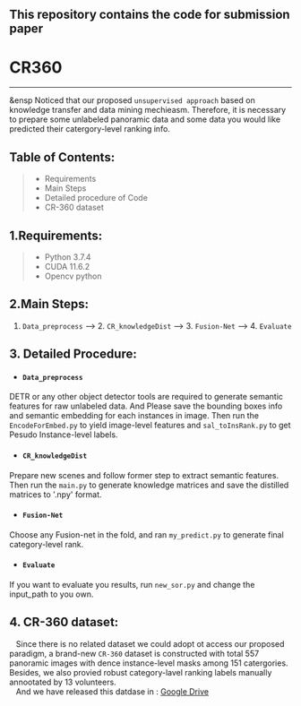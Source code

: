 ## This repository contains the code for submission paper
# CR360
 
------
 
&ensp Noticed that our proposed `unsupervised approach` based on knowledge transfer and data mining mechieasm. Therefore, it is necessary to prepare some unlabeled panoramic data and some data you would like predicted their catergory-level ranking info.

## Table of Contents:
> * Requirements
> * Main Steps
> * Detailed procedure of Code
> * CR-360 dataset

## 1.Requirements:
> * Python 3.7.4
> * CUDA 11.6.2
> * Opencv python

## 2.Main Steps:
1. `Data_preprocess` --> 2. `CR_knowledgeDist` --> 3. `Fusion-Net` --> 4. `Evaluate`
 
## 3. Detailed Procedure:
* #### `Data_preprocess`
DETR or any other object detector tools are required to generate semantic features for raw unlabeled data. And Please save the bounding boxes info and semantic embedding for each instances in image. Then run the `EncodeForEmbed.py` to yield image-level features and `sal_toInsRank.py` to get Pesudo Instance-level labels.

* #### `CR_knowledgeDist`
Prepare new scenes and follow former step to extract semantic features. Then run the `main.py` to generate knowledge matrices and save the distilled matrices to '.npy' format.

* #### `Fusion-Net`
Choose any Fusion-net in the fold, and ran `my_predict.py` to generate final category-level rank.

* #### `Evaluate`
If you want to evaluate you results, run `new_sor.py` and change the input_path to you own.

## 4. CR-360 dataset:
&nbsp;&nbsp; Since there is no related dataset we could adopt ot access our proposed paradigm, a brand-new `CR-360` dataset is constructed with total 557 panoramic images with dence instance-level masks among 151 catergories. Besides, we also provied robust category-lavel ranking labels manually annootated by 13 volunteers.  
&nbsp;&nbsp; And we have released this datdase in : [Google Drive](https://drive.google.com/file/d/1UZ1PQvbHXVUF2HskD1xYAXVIM5JsenYm/view?usp=drive_link)
[]()




